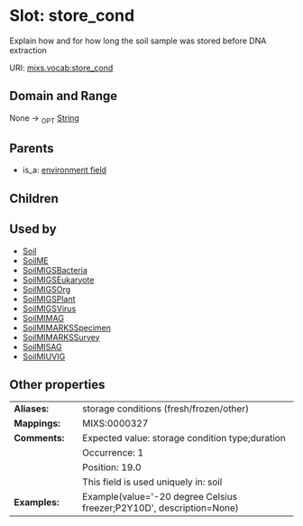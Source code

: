 
# Slot: store_cond


Explain how and for how long the soil sample was stored before DNA extraction

URI: [mixs.vocab:store_cond](https://w3id.org/mixs/vocab/store_cond)


## Domain and Range

None ->  <sub>OPT</sub> [String](types/String.md)

## Parents

 *  is_a: [environment field](environment_field.md)

## Children


## Used by

 * [Soil](Soil.md)
 * [SoilME](SoilME.md)
 * [SoilMIGSBacteria](SoilMIGSBacteria.md)
 * [SoilMIGSEukaryote](SoilMIGSEukaryote.md)
 * [SoilMIGSOrg](SoilMIGSOrg.md)
 * [SoilMIGSPlant](SoilMIGSPlant.md)
 * [SoilMIGSVirus](SoilMIGSVirus.md)
 * [SoilMIMAG](SoilMIMAG.md)
 * [SoilMIMARKSSpecimen](SoilMIMARKSSpecimen.md)
 * [SoilMIMARKSSurvey](SoilMIMARKSSurvey.md)
 * [SoilMISAG](SoilMISAG.md)
 * [SoilMIUVIG](SoilMIUVIG.md)

## Other properties

|  |  |  |
| --- | --- | --- |
| **Aliases:** | | storage conditions (fresh/frozen/other) |
| **Mappings:** | | MIXS:0000327 |
| **Comments:** | | Expected value: storage condition type;duration |
|  | | Occurrence: 1 |
|  | | Position: 19.0 |
|  | | This field is used uniquely in: soil |
| **Examples:** | | Example(value='-20 degree Celsius freezer;P2Y10D', description=None) |

